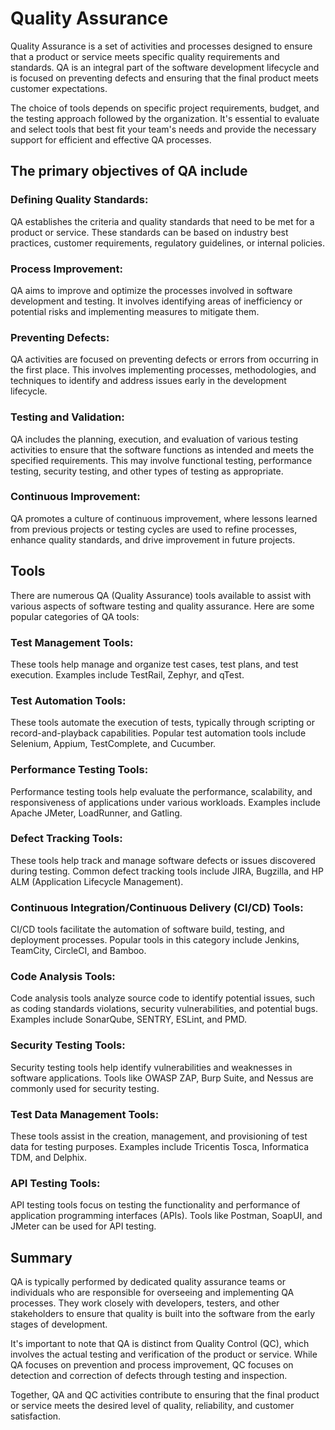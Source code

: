  # Quality Assurance 

Quality Assurance is a set of activities and processes designed to ensure that a product or service meets specific quality requirements and standards. QA is an integral part of the software development lifecycle and is focused on preventing defects and ensuring that the final product meets customer expectations.

The choice of tools depends on specific project requirements, budget, and the testing approach followed by the organization. It's essential to evaluate and select tools that best fit your team's needs and provide the necessary support for efficient and effective QA processes.


## The primary objectives of QA include 


### Defining Quality Standards: 
QA establishes the criteria and quality standards that need to be met for a product or service. These standards can be based on industry best practices, customer requirements, regulatory guidelines, or internal policies.

### Process Improvement: 
QA aims to improve and optimize the processes involved in software development and testing. It involves identifying areas of inefficiency or potential risks and implementing measures to mitigate them.

### Preventing Defects: 
QA activities are focused on preventing defects or errors from occurring in the first place. This involves implementing processes, methodologies, and techniques to identify and address issues early in the development lifecycle.

### Testing and Validation: 
QA includes the planning, execution, and evaluation of various testing activities to ensure that the software functions as intended and meets the specified requirements. This may involve functional testing, performance testing, security testing, and other types of testing as appropriate.

### Continuous Improvement: 
QA promotes a culture of continuous improvement, where lessons learned from previous projects or testing cycles are used to refine processes, enhance quality standards, and drive improvement in future projects.


## Tools

There are numerous QA (Quality Assurance) tools available to assist with various aspects of software testing and quality assurance. Here are some popular categories of QA tools:

### Test Management Tools: 
These tools help manage and organize test cases, test plans, and test execution. Examples include TestRail, Zephyr, and qTest.

### Test Automation Tools: 
These tools automate the execution of tests, typically through scripting or record-and-playback capabilities. Popular test automation tools include Selenium, Appium, TestComplete, and Cucumber.

### Performance Testing Tools: 
Performance testing tools help evaluate the performance, scalability, and responsiveness of applications under various workloads. Examples include Apache JMeter, LoadRunner, and Gatling.

### Defect Tracking Tools: 
These tools help track and manage software defects or issues discovered during testing. Common defect tracking tools include JIRA, Bugzilla, and HP ALM (Application Lifecycle Management).

### Continuous Integration/Continuous Delivery (CI/CD) Tools: 
CI/CD tools facilitate the automation of software build, testing, and deployment processes. Popular tools in this category include Jenkins, TeamCity, CircleCI, and Bamboo.

### Code Analysis Tools: 
Code analysis tools analyze source code to identify potential issues, such as coding standards violations, security vulnerabilities, and potential bugs. Examples include SonarQube, SENTRY, ESLint, and PMD.

### Security Testing Tools: 
Security testing tools help identify vulnerabilities and weaknesses in software applications. Tools like OWASP ZAP, Burp Suite, and Nessus are commonly used for security testing.

### Test Data Management Tools: 
These tools assist in the creation, management, and provisioning of test data for testing purposes. Examples include Tricentis Tosca, Informatica TDM, and Delphix.

### API Testing Tools: 
API testing tools focus on testing the functionality and performance of application programming interfaces (APIs). Tools like Postman, SoapUI, and JMeter can be used for API testing.


## Summary
QA is typically performed by dedicated quality assurance teams or individuals who are responsible for overseeing and implementing QA processes. They work closely with developers, testers, and other stakeholders to ensure that quality is built into the software from the early stages of development.

It's important to note that QA is distinct from Quality Control (QC), which involves the actual testing and verification of the product or service. While QA focuses on prevention and process improvement, QC focuses on detection and correction of defects through testing and inspection.

Together, QA and QC activities contribute to ensuring that the final product or service meets the desired level of quality, reliability, and customer satisfaction.
